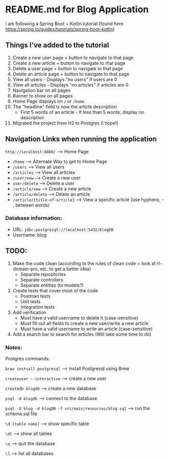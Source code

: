 # README.md for Blog Application

I am following a Spring Boot + Kotlin tutorial (found here https://spring.io/guides/tutorials/spring-boot-kotlin)

## Things I've added to the tutorial

1. Create a new user page + button to navigate to that page
2. Create a new article + button to navigate to that page
3. Delete a user page + button to navigate to that page
4. Delete an article page + button to navigate to that page
5. View all users - Displays "no users" if users are 0
6. View all articles - Displays "no articles" if articles are 0
7. Navigation bar on all pages
8. Banner to show on all pages
9. Home Page displays on `/` or `/home`
10. The "headline" field is now the article description
    - First 5 words of an article - If less than 5 words, display no description
11. Migrated the project from H2 to Postgres (I hope!)

## Navigation Links when running the application

`http://localhost:8080/` --> Home Page


- `/home` --> Alternate Way to get to Home Page
- `/users` --> View all users
- `/articles` --> View all articles
- `/user/new` --> Create a new user
- `user/delete` --> Delete a user
- `/article/new` --> Create a new article
- `/article/delete` --> Delete an article
- `/article/{title-of-article}` --> View a specific article (use hyphens, - , between words)

### Database information: 

- URL: `jdbc:postgresql://localhost:5432/blogDB`
- Username: blog

## TODO:

1. Make the code clean (according to the rules of clean code + look at rt-domain-pro, etc.
to get a better idea)
   - Separate repositories
   - Separate controllers
   - Separate entities (to models?)
2. Create tests that cover most of the code
   - Postman tests
   - Unit tests
   - Integration tests
3. Add verification
   - Must have a valid username to delete it (case-sensitive)
   - Must fill out all fields to create a new user/write a new article
   - Must have a valid username to write an article (case-sensitive)
4. Add a search bar to search for articles (Will take some time to do)

### Notes:

Postgres commands:

`brew instsall postgresql` --> install Postgresql using Brew

`createuser --interactive` --> create a new user

`createdb blogdb` --> create a new database

`psql -d blogdb` --> connect to the database

`psql -U blog -d blogDB -f src/main/resources/blog.sql` --> run the schema.sql file

`\d [table name]` --> show specific table

`\dt` --> show all tables

`\q` --> quit the database

`\l` --> list all databases

